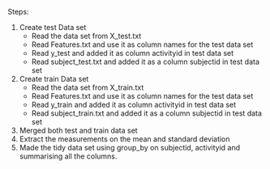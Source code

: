 Steps:

1) Create test Data set
	- Read the data set from X_test.txt
	- Read Features.txt and use it as column names for the test data set
	- Read y_test and added it as column activityid in test data set
	- Read subject_test.txt and added it as a column subjectid in test data set
2) Create train Data set
	- Read the data set from X_train.txt
	- Read Features.txt and use it as column names for the test data set
	- Read y_train and added it as column activityid in test data set
	- Read subject_train.txt and added it as a column subjectid in test data set
3) Merged both test and train data set
4) Extract the measurements on the mean and standard deviation
5) Made the tidy data set using group_by on subjectid, activityid and summarising all the columns.